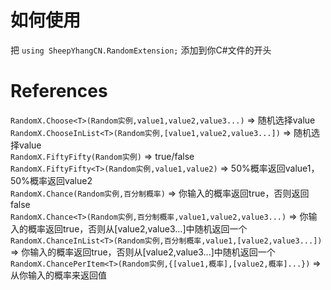 # 如何使用
把 ```using SheepYhangCN.RandomExtension;``` 添加到你C#文件的开头

# References
```RandomX.Choose<T>(Random实例,value1,value2,value3...)``` => 随机选择value<br>
```RandomX.ChooseInList<T>(Random实例,[value1,value2,value3...])``` => 随机选择value<br>
```RandomX.FiftyFifty(Random实例)``` => true/false<br>
```RandomX.FiftyFifty<T>(Random实例,value1,value2)``` => 50%概率返回value1，50%概率返回value2<br>
```RandomX.Chance(Random实例,百分制概率)``` => 你输入的概率返回true，否则返回false<br>
```RandomX.Chance<T>(Random实例,百分制概率,value1,value2,value3...)``` => 你输入的概率返回true，否则从[value2,value3...]中随机返回一个<br>
```RandomX.ChanceInList<T>(Random实例,百分制概率,value1,[value2,value3...])``` => 你输入的概率返回true，否则从[value2,value3...]中随机返回一个<br>
```RandomX.ChancePerItem<T>(Random实例,{[value1,概率],[value2,概率]...})``` => 从你输入的概率来返回值